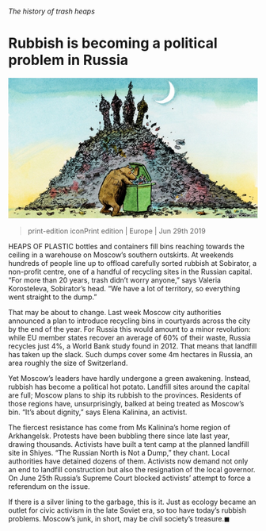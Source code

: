 ###### The history of trash heaps

# Rubbish is becoming a political problem in Russia 

![image](images/20190629_EUD001_0.jpg) 

> print-edition iconPrint edition | Europe | Jun 29th 2019 

HEAPS OF PLASTIC bottles and containers fill bins reaching towards the ceiling in a warehouse on Moscow’s southern outskirts. At weekends hundreds of people line up to offload carefully sorted rubbish at Sobirator, a non-profit centre, one of a handful of recycling sites in the Russian capital. “For more than 20 years, trash didn’t worry anyone,” says Valeria Korosteleva, Sobirator’s head. “We have a lot of territory, so everything went straight to the dump.” 

That may be about to change. Last week Moscow city authorities announced a plan to introduce recycling bins in courtyards across the city by the end of the year. For Russia this would amount to a minor revolution: while EU member states recover an average of 60% of their waste, Russia recycles just 4%, a World Bank study found in 2012. That means that landfill has taken up the slack. Such dumps cover some 4m hectares in Russia, an area roughly the size of Switzerland. 

Yet Moscow’s leaders have hardly undergone a green awakening. Instead, rubbish has become a political hot potato. Landfill sites around the capital are full; Moscow plans to ship its rubbish to the provinces. Residents of those regions have, unsurprisingly, balked at being treated as Moscow’s bin. “It’s about dignity,” says Elena Kalinina, an activist. 

The fiercest resistance has come from Ms Kalinina’s home region of Arkhangelsk. Protests have been bubbling there since late last year, drawing thousands. Activists have built a tent camp at the planned landfill site in Shiyes. “The Russian North is Not a Dump,” they chant. Local authorities have detained dozens of them. Activists now demand not only an end to landfill construction but also the resignation of the local governor. On June 25th Russia’s Supreme Court blocked activists’ attempt to force a referendum on the issue. 

If there is a silver lining to the garbage, this is it. Just as ecology became an outlet for civic activism in the late Soviet era, so too have today’s rubbish problems. Moscow’s junk, in short, may be civil society’s treasure.◼ 

